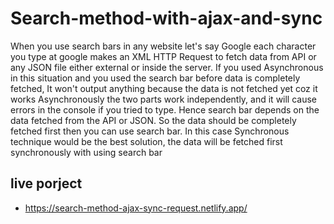 # Search-method-with-ajax-and-sync
When you use search bars in any website let's say Google each character you type at google makes an XML HTTP Request to fetch data from API or any JSON file either external or inside the server.    If you used Asynchronous in this situation and you used the search bar before data is completely fetched, It won't output anything because the data is not fetched yet coz it works Asynchronously the two parts work independently, and it will cause errors in the console if you tried to type.    Hence search bar depends on the data fetched from the API or JSON. So the data should be completely fetched first then you can use search bar. In this case Synchronous technique would be the best solution, the data will be fetched first synchronously with using search bar

## live porject
- https://search-method-ajax-sync-request.netlify.app/
